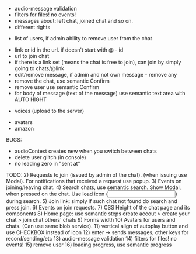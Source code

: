 - audio-message validation
- filters for files! no events!
- messages about: left chat, joined chat and so on.
- different rights
+ list of users, if admin ability to remove user from the chat
- link or id in the url. if doesn't start with @ - id
- url to join chat
- if there is a link set (means the chat is free to join), can join by simply going to chats/@link
- edit/remove message, if admin and not own message - remove any
- remove the chat, use semantic Confirm
- remove user use semantic Confirm
- for body of message (text of the message) use semantic text area with AUTO HIGHT
+ voices (upload to the server)
- avatars
- amazon


BUGS:
- audioContext creates new when you switch between chats
- delete user glitch (in console)
- no leading zero in "sent at"


TODO:
2) Requests to join (issued by admin of the chat). (when issuing use Modal). For notifications that received a request use popup.
3) Events on joining/leaving chat.
4) Search chats, use semantic search. Show Modal, when pressed on the chat. Use load icon (<input loading>) during search.
5) Join link: simply if such chat not found do search and press join.
6) Events on join requests.
7) CSS Height of the chat page and its components
8) Home page: use semantic steps create accout > create your chat > join chat others' chats
9) Forms width
10) Avatars for users and chats. (Can use same blob service).
11) vertical align of autoplay button and use CHECKBOX instead of icon
12) enter -> sends messages, other keys for record/sending/etc
13) audio-message validation
14) filters for files! no events!
15) remove user
16) loading progress, use semantic progress
